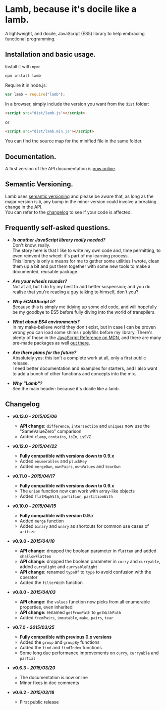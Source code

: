 # Lamb, because it's docile like a lamb.

A lightweight, and docile, JavaScript (ES5) library to help embracing functional programming.

## Installation and basic usage.

Install it with `npm`:  

```bash
npm install lamb
```

Require it in node.js:

```javascript
var lamb = require("lamb");
```

In a browser, simply include the version you want from the `dist` folder:

```html
<script src="dist/lamb.js"></script>
```

or

```html
<script src="dist/lamb.min.js"></script>
```

You can find the source map for the minified file in the same folder.

## Documentation.

A first version of the API documentation is [now online](https://ascartabelli.github.io/lamb/).

## Semantic Versioning.

Lamb uses [semantic versioning](http://semver.org/) and please be aware that, as long as the major version is `0`, any
bump in the minor version could involve a breaking change in the API.  
You can refer to the [changelog](#changelog) to see if your code is affected.

## Frequently self-asked questions.

- ***Is another JavaScript library really needed?***  
  Don't know, really.  
  The story here is that I like to write my own code and, time permitting, to even reinvent the wheel: it's part of my learning process.  
  This library is only a means for me to gather some utilities I wrote, clean them up a bit and put them together with some new tools to make 
  a documented, reusable package.  
    
- ***Are your wheels rounder?***  
  Not at all, but I do try my best to add better suspension; and you do realise that you're reading a guy talking to himself, don't you?
  
- ***Why ECMAScript 5?***  
  Because this is simply me tidying up some old code, and will hopefully be my goodbye to ES5 before fully diving into the world of transpilers.
  
- ***What about ES4 environments?***  
  In my make-believe world they don't exist, but in case I can be proven wrong you can load some shims / polyfills before my
  library. There's plenty of those in the [JavaScript Reference on MDN](https://developer.mozilla.org/en-US/docs/Web/JavaScript/Reference/), 
  and there are many pre-made packages as well [out there](https://github.com/es-shims/es5-shim/).
  
- ***Are there plans for the future?***  
  Absolutely yes: this isn't a complete work at all, only a first public release.  
  I need better documentation and examples for starters, and I also want to add a bunch of other functions and concepts into the mix.
  
- ***Why "Lamb"?***  
  See the main header: because it's docile like a lamb.
  
## <a name="changelog"></a> Changelog

- **v0.13.0 - *2015/05/06***
  - **API change:** `difference`, `intersection` and `uniques` now use the "SameValueZero" comparison
  - Added `clamp`, `contains`, `isIn`, `isSVZ`

- **v0.12.0 - *2015/04/22***
  - **Fully compatible with versions down to 0.9.x**
  - Added `enumerables` and `pluckKey`
  - Added `mergeOwn`, `ownPairs`, `ownValues` and `tearOwn`

- **v0.11.0 - *2015/04/17***
  - **Fully compatible with versions down to 0.9.x**
  - The `union` function now can work with array-like objects
  - Added `flatMapWith`, `partition`, `partitionWith`

- **v0.10.0 - *2015/04/15***
  - **Fully compatible with version 0.9.x**
  - Added `merge` function
  - Added `binary` and `unary` as shortcuts for common use cases of `aritize`

- **v0.9.0 - *2015/04/10***
  - **API change:** dropped the boolean parameter in `flatten` and added `shallowFlatten`
  - **API change:** dropped the boolean parameter in `curry` and `curryable`, added `curryRight` and `curryableRight`
  - **API change:** renamed `typeOf` to `type` to avoid confusion with the operator
  - Added the `filterWith` function

- **v0.8.0 - *2015/04/03***
  - **API change:** the `values` function now picks from all enumerable properties, even inherited
  - **API change:** renamed `getFromPath` to `getWithPath`
  - Added `fromPairs`, `immutable`, `make`, `pairs`, `tear`

- **v0.7.0 - *2015/03/25***
  - **Fully compatible with previous 0.x versions**
  - Added the `group` and `groupBy` functions
  - Added the `find` and `findIndex` functions
  - Some long due performance improvements on `curry`, `curryable` and `partial`
  
- **v0.6.3 - *2015/03/20***  
  - The documentation is now online
  - Minor fixes in doc comments
  
- **v0.6.2 - *2015/03/18***  
  - First public release
